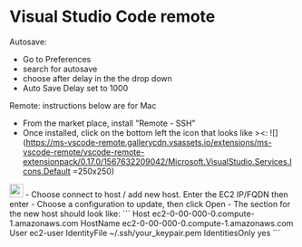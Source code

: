 Visual Studio Code remote
===========================
Autosave:
- Go to Preferences
- search for autosave
- choose after delay in the the drop down
- Auto Save Delay set to 1000

Remote: instructions below are for Mac
- From the market place, install "Remote - SSH"
- Once installed, click on the bottom left the icon that looks like ><: ![](https://ms-vscode-remote.gallerycdn.vsassets.io/extensions/ms-vscode-remote/vscode-remote-extensionpack/0.17.0/1567632209042/Microsoft.VisualStudio.Services.Icons.Default =250x250)
<img style="display: inline-block" src="https://ms-vscode-remote.gallerycdn.vsassets.io/extensions/ms-vscode-remote/vscode-remote-extensionpack/0.17.0/1567632209042/Microsoft.VisualStudio.Services.Icons.Default" width="24">
- Choose connect to host / add new host. Enter the EC2 IP/FQDN then enter
- Choose a configuration to update, then click Open
- The section for the new host should look like:
```
    Host ec2-0-00-000-0.compute-1.amazonaws.com
         HostName ec2-0-00-000-0.compute-1.amazonaws.com
         User ec2-user
         IdentityFile ~/.ssh/your_keypair.pem
         IdentitiesOnly yes
```
